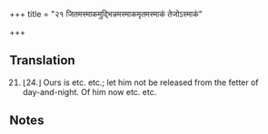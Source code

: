 +++
title = "२१ जितमस्माकमुद्भिन्नमस्माकमृतमस्माकं तेजोऽस्माकं"

+++
## Translation
21. ⌊24.⌋ Ours is etc. etc.; let him not be released from the fetter of  
day-and-night. Of him now etc. etc.

## Notes


